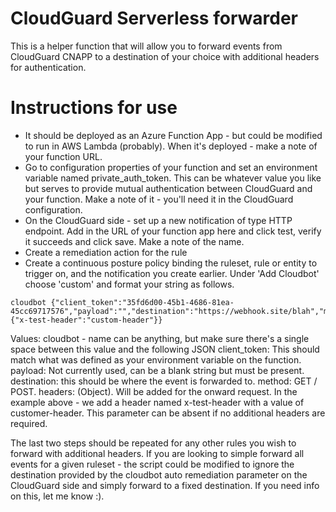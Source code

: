 # CloudGuard Serverless forwarder

This is a helper function that will allow you to forward events from CloudGuard CNAPP to a destination of your choice with additional headers for authentication.


# Instructions for use
- It should be deployed as an Azure Function App - but could be modified to run in AWS Lambda (probably). When it's deployed - make a note of your function URL.
- Go to configuration properties of your function and set an environment variable named private_auth_token. This can be whatever value you like but serves to provide mutual authentication between CloudGuard and your function. Make a note of it - you'll need it in the CloudGuard configuration.
- On the CloudGuard side - set up a new notification of type HTTP endpoint. Add in the URL of your function app here and click test, verify it succeeds and click save. Make a note of the name.
- Create a remediation action for the rule
- Create a continuous posture policy binding the ruleset, rule or entity to trigger on, and the notification you create earlier. Under 'Add Cloudbot' choose 'custom' and format your string as follows.

```
cloudbot {"client_token":"35fd6d00-45b1-4686-81ea-45cc69717576","payload":"","destination":"https://webhook.site/blah","method":"POST","headers":{"x-test-header":"custom-header"}}
```
Values:
cloudbot - name can be anything, but make sure there's a single space between this value and the following JSON
client_token: This should match what was defined as your environment variable on the function.
payload: Not currently used, can be a blank string but must be present.
destination: this should be where the event is forwarded to.
method: GET / POST. 
headers: (Object). Will be added for the onward request. In the example above - we add a header named x-test-header with a value of customer-header. This parameter can be absent if no additional headers are required.

The last two steps should be repeated for any other rules you wish to forward with additional headers. If you are looking to simple forward all events for a given ruleset - the script could be modified to ignore the destination provided by the cloudbot auto remediation parameter on the CloudGuard side and simply forward to a fixed destination. If you need info on this, let me know :).
